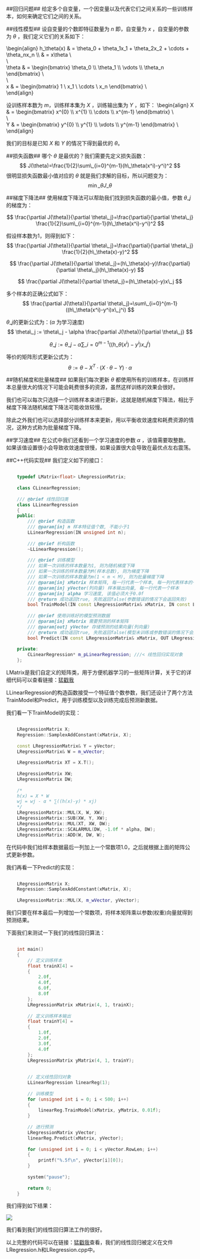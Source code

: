 

##回归问题##
给定多个自变量，一个因变量以及代表它们之间关系的一些训练样本，如何来确定它们之间的关系。

##线性模型##
设自变量的个数即特征数量为 $n$ 即，自变量为 $x$ ，自变量的参数为 $\theta$ ，我们定义它们的关系如下：

\begin{align}
h\_\theta(x) & = \theta\_0 + \theta\_1x\_1 + \theta\_2x\_2 + \cdots + \theta\_nx\_n \\\\
& = x\theta  \\\
\\\
\theta & =
\begin{bmatrix}
\theta\_0 \\\\
\theta\_1 \\\\
\vdots    \\\\
\theta\_n
\end{bmatrix}
\\\
\\\
x & =
\begin{bmatrix}
1 \ x\_1 \ \cdots \ x\_n
\end{bmatrix}
\\\
\end{align}

设训练样本数为 $m$，训练样本集为 $X$ ，训练输出集为 $Y$ ，如下：
\begin{align}
X & =
\begin{bmatrix}
x^{0}  \\\\
x^{1}  \\\\
\cdots \\\\
x^{m-1}
\end{bmatrix}
\\\
\\\
Y & =
\begin{bmatrix}
y^{0}       \\\\
y^{1}       \\\\
\vdots        \\\\
y^{m-1}
\end{bmatrix}
\\\
\end{align}

我们的目标是已知 $X$ 和 $Y$ 的情况下得到最优的 $\theta$。

##损失函数##
哪个 $\theta$ 是最优的？我们需要先定义损失函数：
$$
J(\theta)=\frac{1}{2}\sum\_{i=0}^{m-1}(h\_\theta(x^i)-y^i)^2
$$
很明显损失函数最小值对应的 $\theta$ 就是我们求解的目标，所以问题变为：
$$
\min\_\theta J\_\theta
$$

##梯度下降法##
使用梯度下降法可以帮助我们找到损失函数的最小值，参数 $\theta\_j$的梯度为：

$$
\frac{\partial J(\theta)}{\partial \theta\_j}=\frac{\partial}{\partial \theta\_j} \frac{1}{2}\sum\_{i=0}^{m-1}(h\_\theta(x^i)-y^i)^2
$$

假设样本数为1，则得到如下：
$$
\frac{\partial J(\theta)}{\partial \theta\_j}=\frac{\partial}{\partial \theta\_j} \frac{1}{2}(h\_\theta(x)-y)^2
$$

$$
\frac{\partial J(\theta)}{\partial \theta\_j}=(h\_\theta(x)-y)\frac{\partial}{\partial \theta\_j}(h\_\theta(x)-y)
$$

$$
\frac{\partial J(\theta)}{\partial \theta\_j}=(h\_\theta(x)-y)x\_j
$$

多个样本的正确公式如下：
$$
\frac{\partial J(\theta)}{\partial \theta\_j}=\sum\_{i=0}^{m-1}((h\_\theta(x^i)-y^i)x\_j^i)
$$

$\theta\_j$的更新公式为：($\alpha$ 为学习速度)
$$
\theta\_j := \theta\_j - \alpha \frac{\partial J(\theta)}{\partial \theta\_j}
$$

$$
\theta\_j := \theta\_j - \alpha \sum\_{i=0}^{m-1}((h\_\theta(x^i)-y^i)x\_j^i)
$$

等价的矩阵形式更新公式为：
$$
\theta := \theta - X^T \cdot (X \cdot \theta-Y) \cdot \alpha
$$

##随机梯度和批量梯度##
如果我们每次更新 $\theta$ 都使用所有的训练样本，在训练样本总量很大的情况下可能会耗费很多的资源，虽然这样训练的效果会很好。

我们也可以每次只选择一个训练样本来进行更新，这就是随机梯度下降法，相比于梯度下降法随机梯度下降法可能收敛较慢。

除此之外我们也可以选择部分训练样本来更新，用以平衡收敛速度和耗费资源的情况，这种方式称为批量梯度下降。

##学习速度##
在公式中我们还看到一个学习速度的参数 $\alpha$ ，该值需要取整数。如果该值设置很小会导致收敛速度很慢，如果设置很大会导致在最优点左右震荡。

##C++代码实现##
我们定义如下的接口：

```C++

    typedef LMatrix<float> LRegressionMatrix;
    
    class CLinearRegression;
    
    /// @brief 线性回归类
    class LLinearRegression
    {
    public:
        /// @brief 构造函数
        /// @param[in] n 样本特征值个数, 不能小于1
        LLinearRegression(IN unsigned int n);
    
        /// @brief 析构函数
        ~LLinearRegression();
    
        /// @brief 训练模型
        /// 如果一次训练的样本数量为1, 则为随机梯度下降
        /// 如果一次训练的样本数量为M(样本总数), 则为梯度下降
        /// 如果一次训练的样本数量为m(1 < m < M), 则为批量梯度下降
        /// @param[in] xMatrix 样本矩阵, 每一行代表一个样本, 每一列代表样本的一个特征
        /// @param[in] yVector(列向量) 样本输出向量, 每一行代表一个样本
        /// @param[in] alpha 学习速度, 该值必须大于0.0f
        /// @return 成功返回true, 失败返回false(参数错误的情况下会返回失败)
        bool TrainModel(IN const LRegressionMatrix& xMatrix, IN const LRegressionMatrix& yVector, IN float alpha);
    
        /// @brief 使用训练好的模型预测数据
        /// @param[in] xMatrix 需要预测的样本矩阵
        /// @param[out] yVector 存储预测的结果向量(列向量)
        /// @return 成功返回true, 失败返回false(模型未训练或参数错误的情况下会返回失败)
        bool Predict(IN const LRegressionMatrix& xMatrix, OUT LRegressionMatrix& yVector) const;
    
    private:
        CLinearRegression* m_pLinearRegression; ///< 线性回归实现对象
    };

```

LMatrix是我们自定义的矩阵类，用于方便机器学习的一些矩阵计算，关于它的详细代码可以查看链接：[猛戳我](https://github.com/BurnellLiu/TinyML/blob/master/Src/LMatrix.h)

LLinearRegression的构造函数接受一个特征值个数参数，我们还设计了两个方法TrainModel和Predict，用于训练模型以及训练完成后预测新数据。

我们看一下TrainModel的实现：

```C++

    LRegressionMatrix X;
    Regression::SamplexAddConstant(xMatrix, X);
    
    const LRegressionMatrix& Y = yVector;
    LRegressionMatrix& W = m_wVector;
    
    LRegressionMatrix XT = X.T();
    
    LRegressionMatrix XW;
    LRegressionMatrix DW;
    
    /*
    h(x) = X * W
    wj = wj - α * ∑((h(x)-y) * xj)
    */
    LRegressionMatrix::MUL(X, W, XW);
    LRegressionMatrix::SUB(XW, Y, XW);
    LRegressionMatrix::MUL(XT, XW, DW);
    LRegressionMatrix::SCALARMUL(DW, -1.0f * alpha, DW);
    LRegressionMatrix::ADD(W, DW, W);

```

在代码中我们给样本数据最后一列加上一个常数项1.0，之后就根据上面的矩阵公式更新参数。

我们再看一下Predict的实现：

```C++

    LRegressionMatrix X;
    Regression::SamplexAddConstant(xMatrix, X);
    
    LRegressionMatrix::MUL(X, m_wVector, yVector);

```

我们只要在样本最后一列增加一个常数项，将样本矩阵乘以参数(权重)向量就得到预测结果。


下面我们来测试一下我们的线性回归算法：

```C++

    int main()
    {
        // 定义训练样本
        float trainX[4] =
        {
            2.0f,
            4.0f,
            6.0f,
            8.0f
        };
        LRegressionMatrix xMatrix(4, 1, trainX);
    
        // 定义训练样本输出
        float trainY[4] =
        {
            1.0f,
            2.0f,
            3.0f,
            4.0f
        };
        LRegressionMatrix yMatrix(4, 1, trainY);
    
    
        // 定义线性回归对象
        LLinearRegression linearReg(1);
    
        // 训练模型
        for (unsigned int i = 0; i < 500; i++)
        {
            linearReg.TrainModel(xMatrix, yMatrix, 0.01f);
        }
    
        // 进行预测
        LRegressionMatrix yVector;
        linearReg.Predict(xMatrix, yVector);
    
        for (unsigned int i = 0; i < yVector.RowLen; i++)
        {
            printf("%.5f\n", yVector[i][0]);
        }
    
        system("pause");
    
        return 0;
    }

```

我们得到如下结果：

![](http://www.burnelltek.com/static/img/2017/9/2911912.PNG)

我们看到我们的线性回归算法工作的很好。

以上完整的代码可以在链接：[猛戳我](https://github.com/BurnellLiu/TinyML/tree/master/Src)查看，我们的线性回归被定义在文件LRegression.h和LRegression.cpp中。


